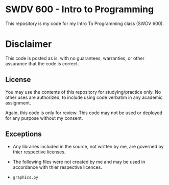# SWDV 600 - Intro to Programming

This repository is my code for my Intro To Programming class (SWDV 600).

# Disclaimer

This code is posted as is, with no guarantees, warranties, or other assurance that the code is correct.

## License

You may use the contents of this repository for studying/practice only. No other uses are authorized, to include using code verbatim in any academic assignment.

Again, this code is only for review. This code may not be used or deployed for any purpose without my consent.

## Exceptions

 - Any libraries included in the source, not written by me, are governed by thier respective licenses.
 - The following files were not created by me and may be used in accordance with thier respective licences.

- `graphics.py`


